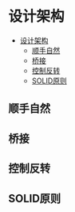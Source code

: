 # 设计架构

<!--ts-->
* [设计架构](#设计架构)
   * [顺手自然](#顺手自然)
   * [桥接](#桥接)
   * [控制反转](#控制反转)
   * [SOLID原则](#solid原则)

<!-- Created by https://github.com/ekalinin/github-markdown-toc -->
<!-- Added by: runner, at: Sat Oct 15 03:44:49 UTC 2022 -->

<!--te-->

## 顺手自然

## 桥接

## 控制反转

## SOLID原则


